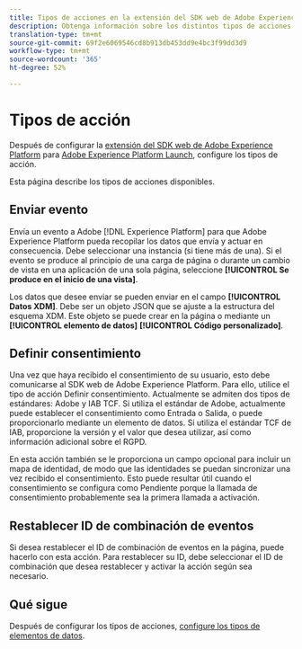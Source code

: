 ```yaml
---
title: Tipos de acciones en la extensión del SDK web de Adobe Experience Platform
description: Obtenga información sobre los distintos tipos de acciones que proporciona la extensión Adobe Experience Platform Web SDK en Adobe Experience Platform Launch.
translation-type: tm+mt
source-git-commit: 69f2e6069546cd8b913db453dd9e4bc3f99dd3d9
workflow-type: tm+mt
source-wordcount: '365'
ht-degree: 52%

---
```



# Tipos de acción

Después de configurar la [extensión del SDK web de Adobe Experience Platform](web-sdk-extension.md) para [Adobe Experience Platform Launch](https://experienceleague.adobe.com/docs/launch.html), configure los tipos de acción.

Esta página describe los tipos de acciones disponibles.

## Enviar evento

Envía un evento a Adobe [!DNL Experience Platform] para que Adobe Experience Platform pueda recopilar los datos que envía y actuar en consecuencia. Debe seleccionar una instancia (si tiene más de una). Si el evento se produce al principio de una carga de página o durante un cambio de vista en una aplicación de una sola página, seleccione **[!UICONTROL Se produce en el inicio de una vista]**.

Los datos que desee enviar se pueden enviar en el campo **[!UICONTROL Datos XDM]**. Debe ser un objeto JSON que se ajuste a la estructura del esquema XDM. Este objeto se puede crear en la página o mediante un **[!UICONTROL elemento de datos]** **[!UICONTROL Código personalizado]**.

## Definir consentimiento

Una vez que haya recibido el consentimiento de su usuario, esto debe comunicarse al SDK web de Adobe Experience Platform. Para ello, utilice el tipo de acción Definir consentimiento. Actualmente se admiten dos tipos de estándares: Adobe y IAB TCF. Si utiliza el estándar de Adobe, actualmente puede establecer el consentimiento como Entrada o Salida, o puede proporcionarlo mediante un elemento de datos. Si utiliza el estándar TCF de IAB, proporcione la versión y el valor que desea utilizar, así como información adicional sobre el RGPD.

En esta acción también se le proporciona un campo opcional para incluir un mapa de identidad, de modo que las identidades se puedan sincronizar una vez recibido el consentimiento. Esto puede resultar útil cuando el consentimiento se configura como Pendiente porque la llamada de consentimiento probablemente sea la primera llamada a activación.

## Restablecer ID de combinación de eventos

Si desea restablecer el ID de combinación de eventos en la página, puede hacerlo con esta acción. Para restablecer su ID, debe seleccionar el ID de combinación que desea restablecer y activar la acción según sea necesario.

## Qué sigue

Después de configurar los tipos de acciones, [configure los tipos de elementos de datos](data-element-types.md).
